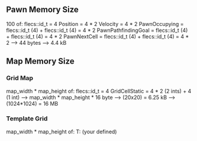 ## Pawn Memory Size
100 of:
 flecs::id_t = 4
 Position = 4 * 2
 Velocity = 4 * 2
 PawnOccupying = flecs::id_t (4) + flecs::id_t (4) = 4 * 2
 PawnPathfindingGoal = flecs::id_t (4) + flecs::id_t (4) = 4 * 2
 PawnNextCell = flecs::id_t (4) + flecs::id_t (4) = 4 * 2
 --> 44 bytes
--> 4.4 kB

## Map Memory Size
### Grid Map
map_width * map_height of:
 flecs::id_t = 4
 GridCellStatic = 4 * 2 (2 ints) + 4 (1 int)
 --> map_width * map_height * 16 byte
--> (20x20) = 6.25 kB
--> (1024*1024) = 16 MB

### Template Grid
map_width * map_height of:
 T: (your defined)


